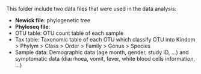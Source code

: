 This folder include two data files that were used in the data analysis:
- **Newick file**: phylogenetic tree
- **Phyloseq file**:
-   OTU table: OTU count table of each sample
-   Tax table: Taxonomic table of each OTU which classify OTU into Kindom > Phylym > Class > Order > Family > Genus > Species
-   Sample data: Demographic data (age month, gender, study ID, ...) and symptomatic data (diarrhoea, vomit, fever, white blood cells information, ...)
